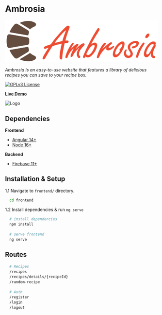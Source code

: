 
# Ambrosia

![Logo](https://raw.githubusercontent.com/ViktorAtanasof/ambrosia/main/frontend/src/assets/images/ambrosiabrand.png)

*Ambrosia is an easy-to-use website that features a library of delicious recipes you can save to your recipe box.*

[![GPLv3 License](https://img.shields.io/github/license/ViktorAtanasof/ambrosia?style=for-the-badge)](https://choosealicense.com/licenses/mit/)

[**Live Demo**](https://ambrosiacooking.netlify.app/)

![Logo](https://raw.githubusercontent.com/ViktorAtanasof/ambrosia/main/frontend/src/assets/images/home-page.png)

## Dependencies

**Frontend**
- [Angular 14+](https://angular.io/)
- [Node 16+](https://nodejs.org/en/)

**Backend**
- [Firebase 11+](https://firebase.google.com/)


## Installation & Setup

1.1 Navigate to `frontend/` directory.

```bash
  cd frontend
```
1.2 Install dependencies & run `ng serve`
```bash
  # install dependencies
  npm install

  # serve frontend
  ng serve
```

## Routes

```bash
  # Recipes
  /recipes
  /recipes/details/{recipeId}
  /random-recipe

  # Auth
  /register
  /login
  /logout
```
